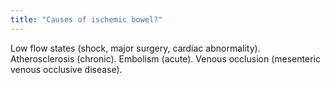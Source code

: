 ```yaml
---
title: "Causes of ischemic bowel?"
---
```

Low flow states (shock, major surgery, cardiac abnormality). Atherosclerosis (chronic). Embolism (acute). Venous occlusion (mesenteric venous occlusive disease).

